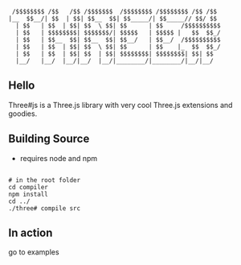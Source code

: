 ```
 /$$$$$$$$ /$$   /$$ /$$$$$$$  /$$$$$$$$ /$$$$$$$$ /$$ /$$  
|__  $$__/| $$  | $$| $$__  $$| $$_____/| $$_____// $$/ $$  
  | $$   | $$  | $$| $$  \ $$| $$      | $$     /$$$$$$$$$$
  | $$   | $$$$$$$$| $$$$$$$/| $$$$$   | $$$$$ |   $$  $$_/
  | $$   | $$__  $$| $$__  $$| $$__/   | $$__/  /$$$$$$$$$$
  | $$   | $$  | $$| $$  \ $$| $$      | $$    |_  $$  $$_/
  | $$   | $$  | $$| $$  | $$| $$$$$$$$| $$$$$$$$| $$| $$  
  |__/   |__/  |__/|__/  |__/|________/|________/|__/|__/  
```


## Hello

Three#js is a Three.js library with very cool Three.js extensions and goodies.

## Building Source

* requires node and npm

```shell

# in the root folder
cd compiler
npm install
cd ../
./three# compile src

```

## In action
go to examples

